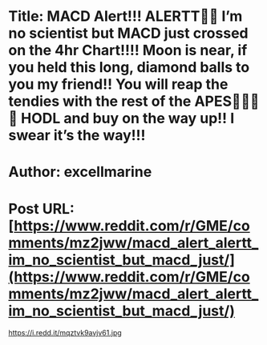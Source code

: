 # Title: MACD Alert!!! ALERTT🚀🚀 I’m no scientist but MACD just crossed on the 4hr Chart!!!! Moon is near, if you held this long, diamond balls to you my friend!! You will reap the tendies with the rest of the APES🚀🚀💎💎 HODL and buy on the way up!! I swear it’s the way!!!
# Author: excellmarine
# Post URL: [https://www.reddit.com/r/GME/comments/mz2jww/macd_alert_alertt_im_no_scientist_but_macd_just/](https://www.reddit.com/r/GME/comments/mz2jww/macd_alert_alertt_im_no_scientist_but_macd_just/)


https://i.redd.it/mqztvk9avjv61.jpg